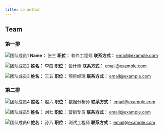 ```yaml
---
title: co-author
---
```


## Team

### 第一排

![团队成员1](https://example.com/member1.jpg)
**Name：** 张三
**职位：** 软件工程师
**联系方式：** email@example.com

![团队成员2](https://example.com/member2.jpg)
**姓名：** 李四
**职位：** 设计师
**联系方式：** email@example.com

![团队成员3](https://example.com/member3.jpg)
**姓名：** 王五
**职位：** 项目经理
**联系方式：** email@example.com

### 第二排

![团队成员4](https://example.com/member4.jpg)
**姓名：** 赵六
**职位：** 数据分析师
**联系方式：** email@example.com

![团队成员5](https://example.com/member5.jpg)
**姓名：** 刘七
**职位：** 营销专员
**联系方式：** email@example.com

![团队成员6](https://example.com/member6.jpg)
**姓名：** 孙八
**职位：** 测试工程师
**联系方式：** email@example.com





